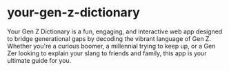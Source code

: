 # your-gen-z-dictionary
Your Gen Z Dictionary is a fun, engaging, and interactive web app designed to bridge generational gaps by decoding the vibrant language of Gen Z. Whether you're a curious boomer, a millennial trying to keep up, or a Gen Zer looking to explain your slang to friends and family, this app is your ultimate guide for you.
